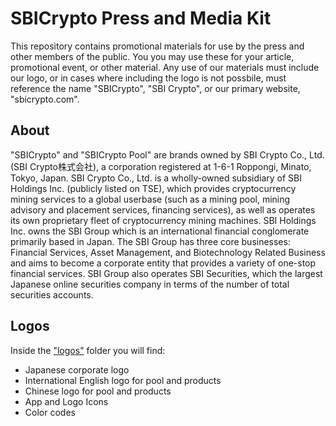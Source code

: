 # SBICrypto Press and Media Kit
This repository contains promotional materials for use by the press and other members of the public.
You you may use these for your article, promotional event, or other material.  Any use of our materials must include our logo, or in cases where including the logo is not possbile, must reference the name "SBICrypto", "SBI Crypto", or our primary website, "sbicrypto.com".

## About
"SBICrypto" and "SBICrypto Pool" are brands owned by SBI Crypto Co., Ltd. (SBI Crypto株式会社), a corporation registered at 1-6-1 Roppongi, Minato, Tokyo, Japan. SBI Crypto Co., Ltd. is a wholly-owned subsidiary of SBI Holdings Inc. (publicly listed on TSE), which provides cryptocurrency mining services to a global userbase (such as a mining pool, mining advisory and placement services, financing services), as well as operates its own proprietary fleet of cryptocurrency mining machines. SBI Holdings Inc. owns the SBI Group which is an international financial conglomerate primarily based in Japan. The SBI Group has three core businesses: Financial Services, Asset Management, and Biotechnology Related Business and aims to become a corporate entity that provides a variety of one-stop financial services. SBI Group also operates SBI Securities, which the largest Japanese online securities company in terms of the number of total securities accounts.

## Logos
Inside the ["logos"](logos) folder you will find:
* Japanese corporate logo
* International English logo for pool and products
* Chinese logo for pool and products
* App and Logo Icons
* Color codes
